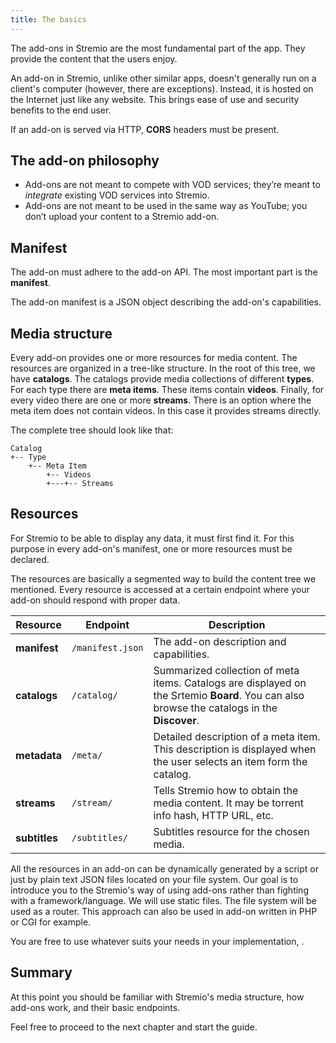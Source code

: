 ```yaml
---
title: The basics
---
```


The add-ons in Stremio are the most fundamental part of the app. They provide the content that the users enjoy.

An add-on in Stremio, unlike other similar apps, doesn't generally run on а client's computer (however, there are exceptions). Instead, it is hosted on the Internet just like any website. This brings ease of use and security benefits to the end user.

If an add-on is served via HTTP, **CORS** headers must be present.

The add-on philosophy
---

 * Add-ons are not meant to compete with VOD services; they’re meant to *integrate* existing VOD services into Stremio.
 * Add-ons are not meant to be used in the same way as YouTube; you don’t upload your content to a Stremio add-on.


Manifest
---

The add-on must adhere to the add-on API. The most important part is the **manifest**.

The add-on manifest is a JSON object describing the add-on's capabilities.


Media structure
---

Every add-on provides one or more resources for media content. The resources are organized in a tree-like structure. In the root of this tree, we have **catalogs**. The catalogs provide media collections of different **types**. For each type there are **meta items**. These items contain **videos**. Finally, for every video there are one or more **streams**. There is an option where the meta item does not contain videos. In this case it provides streams directly.

The complete tree should look like that:

    Catalog
    +-- Type
        +-- Meta Item
            +-- Videos
            +---+-- Streams

Resources
---

For Stremio to be able to display any data, it must first find it. For this purpose in every add-on's manifest, one or more resources must be declared.

The resources are basically a segmented way to build the content tree we mentioned. Every resource is accessed at a certain endpoint where your add-on should respond with proper data.

| Resource      | Endpoint         | Description                                                                                                                                   |
| --------      | --------         | -----------                                                                                                                                   |
| **manifest**  | `/manifest.json` | The add-on description and capabilities.                                                                                                      |
| **catalogs**  | `/catalog/`      | Summarized collection of meta items. Catalogs are displayed on the Srtemio **Board**. You can also browse the catalogs in the **Discover**. |
| **metadata**  | `/meta/`         | Detailed description of a meta item. This description is displayed when the user selects an item form the catalog.                              |
| **streams**   | `/stream/`       | Tells Stremio how to obtain the media content. It may be torrent info hash, HTTP URL, etc.                                                   |
| **subtitles** | `/subtitles/`    | Subtitles resource for the chosen media.                                                                                                      |

All the resources in an add-on can be dynamically generated by a script or just by plain text JSON files located on your file system. Our goal is to introduce you to the Stremio's way of using add-ons rather than fighting with a framework/language. We will use static files. The file system will be used as a router. This approach can also be used in add-on written in PHP or CGI for example.

You are free to use whatever suits your needs in your implementation, .

Summary
---

At this point you should be familiar with Stremio's media structure, how add-ons work, and their basic endpoints.

Feel free to proceed to the next chapter and start the guide.
